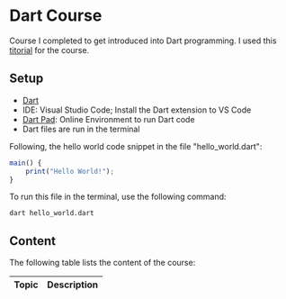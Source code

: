 # Dart Course #
Course I completed to get introduced into Dart programming. I used this [titorial](https://www.youtube.com/watch?v=Ej_Pcr4uC2Q) for the course.

## Setup ##
- [Dart](https://dart.dev/)
- IDE: Visual Studio Code; Install the Dart extension to VS Code
- [Dart Pad](https://dartpad.dev/): Online Environment to run Dart code
- Dart files are run in the terminal

 Following, the hello world code snippet in the file "hello_world.dart":

```javascript
main() {
    print("Hello World!");
}
```

To run this file in the terminal, use the following command:

```
dart hello_world.dart
```


## Content ##
The following table lists the content of the course:

| Topic | Description |
| :----- | :------------- |
